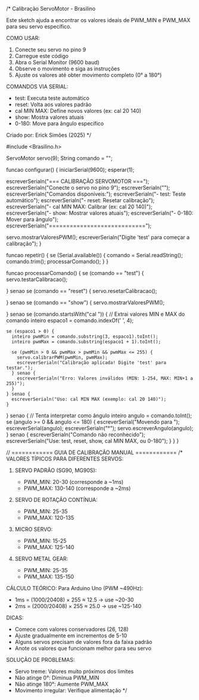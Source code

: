 /*
  Calibração ServoMotor - Brasilino
  
  Este sketch ajuda a encontrar os valores ideais de PWM_MIN e PWM_MAX
  para seu servo específico.
  
  COMO USAR:
  1. Conecte seu servo no pino 9
  2. Carregue este código
  3. Abra o Serial Monitor (9600 baud)
  4. Observe o movimento e siga as instruções
  5. Ajuste os valores até obter movimento completo (0° a 180°)
  
  COMANDOS VIA SERIAL:
  - test: Executa teste automático
  - reset: Volta aos valores padrão
  - cal MIN MAX: Define novos valores (ex: cal 20 140)
  - show: Mostra valores atuais
  - 0-180: Move para ângulo específico
  
  Criado por: Erick Simões (2025)
*/

#include <Brasilino.h>

ServoMotor servo(9);
String comando = "";

funcao configurar() {
  iniciarSerial(9600);
  esperar(1);
  
  escreverSerialn("=== CALIBRAÇÃO SERVOMOTOR ===");
  escreverSerialn("Conecte o servo no pino 9");
  escreverSerialn("");
  escreverSerialn("Comandos disponíveis:");
  escreverSerialn("- test: Teste automático");
  escreverSerialn("- reset: Resetar calibração");
  escreverSerialn("- cal MIN MAX: Calibrar (ex: cal 20 140)");
  escreverSerialn("- show: Mostrar valores atuais");
  escreverSerialn("- 0-180: Mover para ângulo");
  escreverSerialn("============================");
  
  servo.mostrarValoresPWM();
  escreverSerialn("Digite 'test' para começar a calibração");
}

funcao repetir() {
  se (Serial.available()) {
    comando = Serial.readString();
    comando.trim();
    processarComando();
  }
}

funcao processarComando() {
  se (comando == "test") {
    servo.testarCalibracao();
    
  } senao se (comando == "reset") {
    servo.resetarCalibracao();
    
  } senao se (comando == "show") {
    servo.mostrarValoresPWM();
    
  } senao se (comando.startsWith("cal ")) {
    // Extrai valores MIN e MAX do comando
    inteiro espaco1 = comando.indexOf(' ', 4);
    
    se (espaco1 > 0) {
      inteiro pwmMin = comando.substring(3, espaco1).toInt();
      inteiro pwmMax = comando.substring(espaco1 + 1).toInt();
      
      se (pwmMin > 0 && pwmMax > pwmMin && pwmMax <= 255) {
        servo.calibrarPWM(pwmMin, pwmMax);
        escreverSerialn("Calibração aplicada! Digite 'test' para testar.");
      } senao {
        escreverSerialn("Erro: Valores inválidos (MIN: 1-254, MAX: MIN+1 a 255)");
      }
    } senao {
      escreverSerialn("Uso: cal MIN MAX (exemplo: cal 20 140)");
    }
    
  } senao {
    // Tenta interpretar como ângulo
    inteiro angulo = comando.toInt();
    se (angulo >= 0 && angulo <= 180) {
      escreverSerial("Movendo para ");
      escreverSerial(angulo);
      escreverSerialn("°");
      servo.escreverAngulo(angulo);
    } senao {
      escreverSerialn("Comando não reconhecido");
      escreverSerialn("Use: test, reset, show, cal MIN MAX, ou 0-180");
    }
  }
}

// ============ GUIA DE CALIBRAÇÃO MANUAL ============
/*
VALORES TÍPICOS PARA DIFERENTES SERVOS:

1. SERVO PADRÃO (SG90, MG90S):
   - PWM_MIN: 20-30 (corresponde a ~1ms)
   - PWM_MAX: 130-140 (corresponde a ~2ms)

2. SERVO DE ROTAÇÃO CONTÍNUA:
   - PWM_MIN: 25-35
   - PWM_MAX: 120-135
   
3. MICRO SERVO:
   - PWM_MIN: 15-25
   - PWM_MAX: 125-140

4. SERVO METAL GEAR:
   - PWM_MIN: 25-35
   - PWM_MAX: 135-150

CÁLCULO TEÓRICO:
Para Arduino Uno (PWM ~490Hz):
- 1ms = (1000/20408) × 255 ≈ 12.5 → use ~20-30
- 2ms = (2000/20408) × 255 ≈ 25.0 → use ~125-140

DICAS:
- Comece com valores conservadores (26, 128)
- Ajuste gradualmente em incrementos de 5-10
- Alguns servos precisam de valores fora da faixa padrão
- Anote os valores que funcionam melhor para seu servo

SOLUÇÃO DE PROBLEMAS:
- Servo treme: Valores muito próximos dos limites
- Não atinge 0°: Diminua PWM_MIN
- Não atinge 180°: Aumente PWM_MAX
- Movimento irregular: Verifique alimentação
*/
